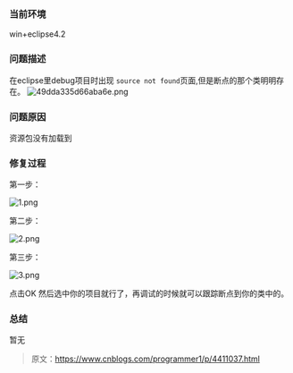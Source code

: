 ### 当前环境
win+eclipse4.2

### 问题描述
在eclipse里debug项目时出现 `source not found`页面,但是断点的那个类明明存在。
![49dda335d66aba6e.png](http://www.tzr.me/images/2019/01/04/49dda335d66aba6e.png)

### 问题原因
资源包没有加载到
### 修复过程
第一步：

![1.png](http://www.tzr.me/images/2019/01/04/1.png)

第二步：

![2.png](http://www.tzr.me/images/2019/01/04/2.png)

第三步：

![3.png](http://www.tzr.me/images/2019/01/04/3.png)

点击OK 然后选中你的项目就行了，再调试的时候就可以跟踪断点到你的类中的。

### 总结
暂无


> 原文：https://www.cnblogs.com/programmer1/p/4411037.html
